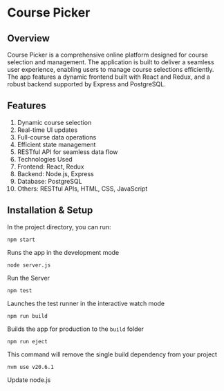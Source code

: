 # Course Picker
## Overview
Course Picker is a comprehensive online platform designed for course selection and management. The application is built to deliver a seamless user experience, enabling users to manage course selections efficiently. The app features a dynamic frontend built with React and Redux, and a robust backend supported by Express and PostgreSQL.

## Features
1. Dynamic course selection
2. Real-time UI updates
3. Full-course data operations
4. Efficient state management
5. RESTful API for seamless data flow
6. Technologies Used
7. Frontend: React, Redux
8. Backend: Node.js, Express
9. Database: PostgreSQL
10. Others: RESTful APIs, HTML, CSS, JavaScript

## Installation & Setup

In the project directory, you can run:

`npm start`

Runs the app in the development mode

`node server.js`

Run the Server

`npm test`

Launches the test runner in the interactive watch mode

`npm run build`

Builds the app for production to the `build` folder

`npm run eject`

This command will remove the single build dependency from your project

`nvm use v20.6.1`

Update node.js
